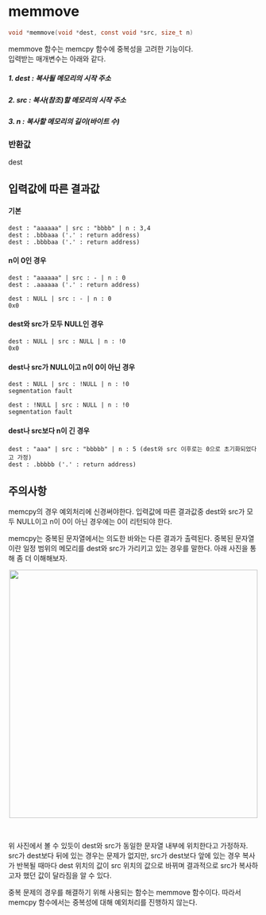 # memmove
```c
void *memmove(void *dest, const void *src, size_t n)
```

memmove 함수는 memcpy 함수에 중복성을 고려한 기능이다.<br/>
입력받는 매개변수는 아래와 같다.<br/>

##### 1. dest : 복사될 메모리의 시작 주소
##### 2. src  : 복사(참조)할 메모리의 시작 주소
##### 3. n    : 복사할 메모리의 길이(바이트 수)

### 반환값
dest <br/>

## 입력값에 따른 결과값
#### 기본
```
dest : "aaaaaa" | src : "bbbb" | n : 3,4
dest : .bbbaaa ('.' : return address)
dest : .bbbbaa ('.' : return address)
```
#### n이 0인 경우
```
dest : "aaaaaa" | src : - | n : 0
dest : .aaaaaa ('.' : return address)

dest : NULL | src : - | n : 0
0x0
```
#### dest와 src가 모두 NULL인 경우
```
dest : NULL | src : NULL | n : !0
0x0
```
#### dest나 src가 NULL이고 n이 0이 아닌 경우
```
dest : NULL | src : !NULL | n : !0
segmentation fault

dest : !NULL | src : NULL | n : !0
segmentation fault
```
#### dest나 src보다 n이 긴 경우
```
dest : "aaa" | src : "bbbbb" | n : 5 (dest와 src 이후로는 0으로 초기화되었다고 가정)
dest : .bbbbb ('.' : return address)
```
## 주의사항
memcpy의 경우 예외처리에 신경써야한다. 입력값에 따른 결과값중 dest와 src가 모두 NULL이고 n이 0이 아닌 경우에는 0이 리턴되야 한다.<br/>

memcpy는 중복된 문자열에서는 의도한 바와는 다른 결과가 출력된다. 중복된 문자열이란 일정 범위의 메모리를 dest와 src가 가리키고 있는 경우를 말한다. 아래 사진을 통해 좀 더 이해해보자.<br/>

<p align="center">
  <img src = "https://user-images.githubusercontent.com/48250370/103249969-0bc06b00-49b5-11eb-81e2-f8a23143d8a5.png" width="500">
</p><br/>

위 사진에서 볼 수 있듯이 dest와 src가 동일한 문자열 내부에 위치한다고 가정하자. src가 dest보다 뒤에 있는 경우는 문제가 없지만, src가 dest보다 앞에 있는 경우 복사가 반복될 때마다 dest 위치의 값이 src 위치의 값으로 바뀌며 결과적으로 src가 복사하고자 했던 값이 달라짐을 알 수 있다.<br/>

중복 문제의 경우를 해결하기 위해 사용되는 함수는 memmove 함수이다. 따라서 memcpy 함수에서는 중복성에 대해 예외처리를 진행하지 않는다.<br/>
